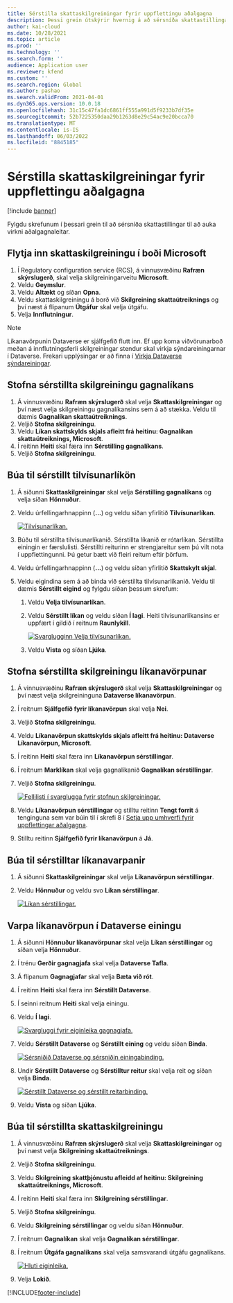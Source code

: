 ```yaml
---
title: Sérstilla skattaskilgreiningar fyrir uppflettingu aðalgagna
description: Þessi grein útskýrir hvernig á að sérsníða skattastillingar til að auka virkni aðalgagnaleitar.
author: kai-cloud
ms.date: 10/28/2021
ms.topic: article
ms.prod: ''
ms.technology: ''
ms.search.form: ''
audience: Application user
ms.reviewer: kfend
ms.custom: ''
ms.search.region: Global
ms.author: pashao
ms.search.validFrom: 2021-04-01
ms.dyn365.ops.version: 10.0.18
ms.openlocfilehash: 31c15c47fa1dc6861ff555a991d5f9233b7df35e
ms.sourcegitcommit: 52b7225350daa29b1263d8e29c54ac9e20bcca70
ms.translationtype: MT
ms.contentlocale: is-IS
ms.lasthandoff: 06/03/2022
ms.locfileid: "8845185"
---
```

# <a name="customize-tax-configurations-for-master-data-lookup"></a>Sérstilla skattaskilgreiningar fyrir uppflettingu aðalgagna

[!include [banner](../includes/banner.md)]

Fylgdu skrefunum í þessari grein til að sérsníða skattastillingar til að auka virkni aðalgagnaleitar.

## <a name="import-a-tax-configuration-provided-by-microsoft"></a>Flytja inn skattaskilgreiningu í boði Microsoft

1. Í Regulatory configuration service (RCS), á vinnusvæðinu **Rafræn skýrslugerð**, skal velja skilgreiningarveitu **Microsoft**.
2. Veldu **Geymslur**.
3. Veldu **Altækt** og síðan **Opna**.
4. Veldu skattaskilgreiningu á borð við **Skilgreining skattaútreiknings** og því næst á flipanum **Útgáfur** skal velja útgáfu.
5. Velja **Innflutningur**.

> [!NOTE]
> Líkanavörpunin Dataverse er sjálfgefið flutt inn. Ef upp koma viðvörunarboð meðan á innflutningsferli skilgreiningar stendur skal virkja sýndareiningarnar í Dataverse. Frekari upplýsingar er að finna í [Virkja Dataverse sýndareiningar](../../fin-ops-core/dev-itpro/power-platform/enable-virtual-entities.md).

## <a name="create-a-customized-data-model-configuration"></a>Stofna sérstillta skilgreiningu gagnalíkans

1. Á vinnusvæðinu **Rafræn skýrslugerð** skal velja **Skattaskilgreiningar** og því næst velja skilgreiningu gagnalíkansins sem á að stækka. Veldu til dæmis **Gagnalíkan skattaútreiknings**.
2. Veljið **Stofna skilgreiningu**.
3. Veldu **Líkan skattskylds skjals afleitt frá heitinu: Gagnalíkan skattaútreiknings, Microsoft**.
4. Í reitinn **Heiti** skal færa inn **Sérstilling gagnalíkans**.
5. Veljið **Stofna skilgreiningu**.

## <a name="create-customized-reference-models"></a>Búa til sérstillt tilvísunarlíkön

1. Á síðunni **Skattaskilgreiningar** skal velja **Sérstilling gagnalíkans** og velja síðan **Hönnuður**.
2. Veldu úrfellingarhnappinn (**...**) og veldu síðan yfirlitið **Tilvísunarlíkan**.

    [![Tilvísunarlíkan.](./media/pic2.png)](./media/pic2.png)

3. Búðu til sérstillta tilvísunarlíkanið. Sérstillta líkanið er rótarlíkan. Sérstillta einingin er færslulisti. Sérstillti reiturinn er strengjareitur sem þú vilt nota í uppflettingunni. Þú getur bætt við fleiri reitum eftir þörfum.
4. Veldu úrfellingarhnappinn (**...**) og veldu síðan yfirlitið **Skattskylt skjal**.
5. Veldu eigindina sem á að binda við sérstillta tilvísunarlíkanið. Veldu til dæmis **Sérstillt eigind** og fylgdu síðan þessum skrefum:

    1. Veldu **Velja tilvísunarlíkan**.
    2. Veldu **Sérstillt líkan** og veldu síðan **Í lagi**. Heiti tilvísunarlíkansins er uppfært í gildið í reitnum **Raunlykill**.

        [![Svarglugginn Velja tilvísunarlíkan.](./media/pic5.png)](./media/pic5.png)

    3. Veldu **Vista** og síðan **Ljúka**.

## <a name="create-a-customized-model-mapping-configuration"></a>Stofna sérstillta skilgreiningu líkanavörpunar

1. Á vinnusvæðinu **Rafræn skýrslugerð** skal velja **Skattaskilgreiningar** og því næst velja skilgreininguna **Dataverse líkanavörpun**.
2. Í reitnum **Sjálfgefið fyrir líkanavörpun** skal velja **Nei**.
3. Veljið **Stofna skilgreiningu**.
4. Veldu **Líkanavörpun skattskylds skjals afleitt frá heitinu: Dataverse Líkanavörpun, Microsoft**.
5. Í reitinn **Heiti** skal færa inn **Líkanavörpun sérstillingar**.
6. Í reitnum **Marklíkan** skal velja gagnalíkanið **Gagnalíkan sérstillingar**.
7. Veljið **Stofna skilgreiningu**.

    [![Fellilisti í svarglugga fyrir stofnun skilgreiningar.](./media/pic6.png)](./media/pic6.png)

8. Veldu **Líkanavörpun sérstillingar** og stilltu reitinn **Tengt forrit** á tenginguna sem var búin til í skrefi 8 í [Setja upp umhverfi fyrir uppflettingar aðalgagna](tax-service-set-up-environment-master-data-lookup.md).
9. Stilltu reitinn **Sjálfgefið fyrir líkanavörpun** á **Já**.

## <a name="create-customized-model-mappings"></a>Búa til sérstilltar líkanavarpanir

1. Á síðunni **Skattaskilgreiningar** skal velja **Líkanavörpun sérstillingar**.
2. Veldu **Hönnuður** og veldu svo **Líkan sérstillingar**.

    [![Líkan sérstillingar.](./media/pic8.png)](./media/pic8.png)

## <a name="map-a-model-mapping-to-a-dataverse-entity"></a>Varpa líkanavörpun í Dataverse einingu

1. Á síðunni **Hönnuður líkanavörpunar** skal velja **Líkan sérstillingar** og síðan velja **Hönnuður**.
2. Í trénu **Gerðir gagnagjafa** skal velja **Dataverse Tafla**.
3. Á flipanum **Gagnagjafar** skal velja **Bæta við rót**.
4. Í reitinn **Heiti** skal færa inn **Sérstillt Dataverse**.
5. Í seinni reitnum **Heiti** skal velja einingu.
6. Veldu **Í lagi**.

    [![Svargluggi fyrir eiginleika gagnagjafa.](./media/pic9.png)](./media/pic9.png)

7. Veldu **Sérstillt Dataverse** og **Sérstillt eining** og veldu síðan **Binda**.

    [![Sérsniðið Dataverse og sérsniðin einingabinding.](./media/pic10.png)](./media/pic10.png)

8. Undir **Sérstillt Dataverse** og **Sérstilltur reitur** skal velja reit og síðan velja **Binda**.

    [![Sérstillt Dataverse og sérstillt reitarbinding.](./media/pic11.png)](./media/pic11.png)

9. Veldu **Vista** og síðan **Ljúka**.

## <a name="create-a-customized-tax-configuration"></a>Búa til sérstillta skattaskilgreiningu

1. Á vinnusvæðinu **Rafræn skýrslugerð** skal velja **Skattaskilgreiningar** og því næst velja **Skilgreining skattaútreiknings**.
2. Veljið **Stofna skilgreiningu**.
3. Veldu **Skilgreining skattþjónustu afleidd af heitinu: Skilgreining skattaútreiknings, Microsoft**.
4. Í reitinn **Heiti** skal færa inn **Skilgreining sérstillingar**.
5. Veljið **Stofna skilgreiningu**.
6. Veldu **Skilgreining sérstillingar** og veldu síðan **Hönnuður**.
7. Í reitnum **Gagnalíkan** skal velja **Gagnalíkan sérstillingar**.
8. Í reitnum **Útgáfa gagnalíkans** skal velja samsvarandi útgáfu gagnalíkans.

    [![Hluti eiginleika.](./media/pic13.png)](./media/pic13.png)

9. Velja **Lokið**.

[!INCLUDE[footer-include](../../includes/footer-banner.md)]
